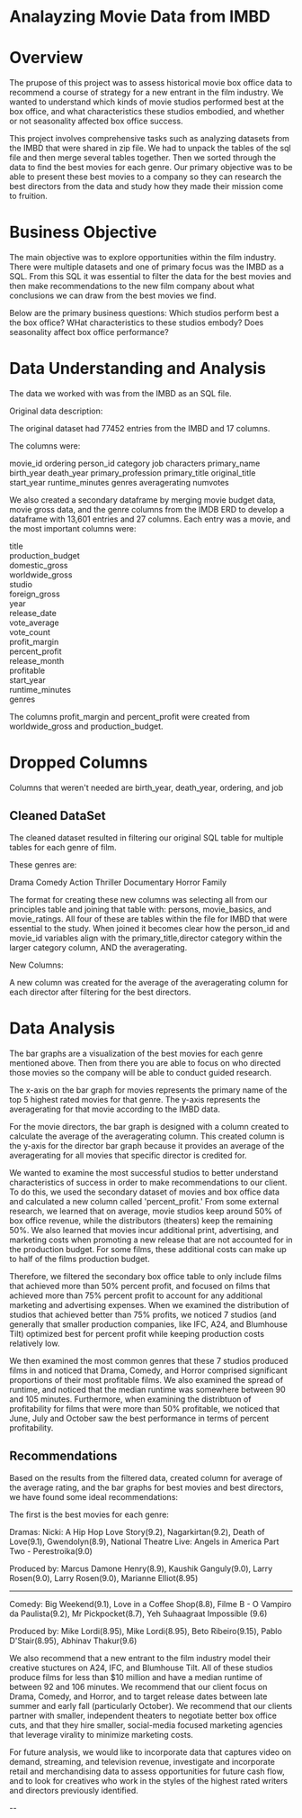 # Analayzing Movie Data from IMBD

# Overview
The prupose of this project was to assess historical movie box office data to recommend a course of strategy for a new entrant in the film industry. We wanted to understand which kinds of movie studios performed best at the box office, and what characteristics these studios embodied, and whether or not seasonality affected box office success. 

This project involves comprehensive tasks such as analyzing datasets from the IMBD that were shared in zip file. We had to unpack the tables of the sql file and then merge several tables together. Then we sorted through the data to find the best movies for each genre. Our primary objective was to be able to present these best movies to a company so they can research the best directors from the data and study how they made their mission come to fruition. 

# Business Objective

The main objective was to explore opportunities within the film industry. There were multiple datasets and one of primary focus was the IMBD as a SQL. From this SQL it was essential to filter the data for the best movies and then make recommendations to the new film company about what conclusions we can draw from the best movies we find. 

Below are the primary business questions:
Which studios perform best a the box office?
WHat characteristics to these studios embody?
Does seasonality affect box office performance?

# Data Understanding and Analysis

The data we worked with was from the IMBD as an SQL file.

Original data description:

The original dataset had 77452 entries from the IMBD and 17 columns.

The columns were: 

movie_id
ordering
person_id
category
job
characters
primary_name
birth_year
death_year
primary_profession
primary_title
original_title
start_year
runtime_minutes
genres
averagerating
numvotes

We also created a secondary dataframe by merging movie budget data, movie gross data, and the genre columns from the IMDB ERD to develop a dataframe with 13,601 entries and 27 columns. Each entry was a movie, and the most important columns were:

title                            
production_budget                 
domestic_gross                    
worldwide_gross                   
studio                           
foreign_gross                     
year                     
release_date             
vote_average                    
vote_count                        
profit_margin                     
percent_profit                         
release_month                     
profitable                                
start_year                        
runtime_minutes               
genres          

The columns profit_margin and percent_profit were created from worldwide_gross and production_budget.

# Dropped Columns 

Columns that weren't needed are birth_year, death_year, ordering, and job

## Cleaned DataSet

The cleaned dataset resulted in filtering our original SQL table for multiple tables for each genre of film.

These genres are:

Drama
Comedy
Action
Thriller
Documentary
Horror
Family

The format for creating these new columns was selecting all from our principles table and joining that table with:
persons, movie_basics, and movie_ratings. All four of these are tables within the file for IMBD that were essential to the study. 
When joined it becomes clear how the person_id and movie_id variables align with the primary_title,director category within the larger category column, AND the averagerating. 

New Columns:

A new column was created for the average of the averagerating column for each director after filtering for the best directors.

# Data Analysis

The bar graphs are a visualization of the best movies for each genre mentioned above. Then from there you are able to focus on who directed those movies so the company will be able to conduct guided research. 

The x-axis on the bar graph for movies represents the primary name of the top 5 highest rated movies for that genre. The y-axis represents the averagerating for that movie according to the IMBD data.

For the movie directors, the bar graph is designed with a column created to calculate the average of the averagerating column. This created column is the y-axis for the director bar graph because it provides an average of the averagerating for all movies that specific director is credited for.

We wanted to examine the most successful studios to better understand characteristics of success in order to make recommendations to our client. To do this, we used the secondary dataset of movies and box office data and calculated a new column called 'percent_profit.' From some external research, we learned that on average, movie studios keep around 50% of box office revenue, while the distributors (theaters) keep the remaining 50%. We also learned that movies incur additional print, advertising, and marketing costs when promoting a new release that are not accounted for in the production budget. For some films, these additional costs can make up to half of the films production budget. 

Therefore, we filtered the secondary box office table to only include films that achieved more than 50% percent profit, and focused on films that achieved more than 75% percent profit to account for any additional marketing and advertising expenses. When we examined the distribution of studios that achieved better than 75% profits, we noticed 7 studios (and generally that smaller production companies, like IFC, A24, and Blumhouse Tilt) optimized best for percent profit while keeping production costs relatively low. 

We then examined the most common genres that these 7 studios produced films in and noticed that Drama, Comedy, and Horror comprised significant proportions of their most profitable films. We also examined the spread of runtime, and noticed that the median runtime was somewhere between 90 and 105 minutes. Furthermore, when examining the distribtuon of profitability for films that were more than 50% profitable, we noticed that June, July and October saw the best performance in terms of percent profitability.  

## Recommendations

Based on the results from the filtered data, created column for average of the average rating, and the bar graphs for best movies and best directors, we have found some ideal recommendations: 

The first is the best movies for each genre:

Dramas: Nicki: A Hip Hop Love Story(9.2), Nagarkirtan(9.2), Death of Love(9.1), Gwendolyn(8.9), National Theatre Live: Angels in America Part Two - Perestroika(9.0)

Produced by: Marcus Damone Henry(8.9), Kaushik Ganguly(9.0), Larry Rosen(9.0), Larry Rosen(9.0), Marianne Elliot(8.95)

--- 

Comedy: Big Weekend(9.1), Love in a Coffee Shop(8.8), Filme B - O Vampiro da Paulista(9.2), Mr Pickpocket(8.7), Yeh Suhaagraat Impossible (9.6)

Produced by: Mike Lordi(8.95), Mike Lordi(8.95), Beto Ribeiro(9.15), Pablo D'Stair(8.95), Abhinav Thakur(9.6)

We also recommend that a new entrant to the film industry model their creative stuctures on A24, IFC, and Blumhouse Tilt. All of these studios produce films for less than $10 million and have a median runtime of between 92 and 106 minutes. We recommend that our client focus on Drama, Comedy, and Horror, and to target release dates between late summer and early fall (particularly October). We recommend that our clients partner with smaller, independent theaters to negotiate better box office cuts, and that they hire smaller, social-media focused marketing agencies that leverage virality to minimize marketing costs. 

For future analysis, we would like to incorporate data that captures video on demand, streaming, and television revenue, investigate and incorporate retail and merchandising data to assess opportunities for future cash flow, and to look for creatives who work in the styles of the highest rated writers and directors previously identified. 


-- 
